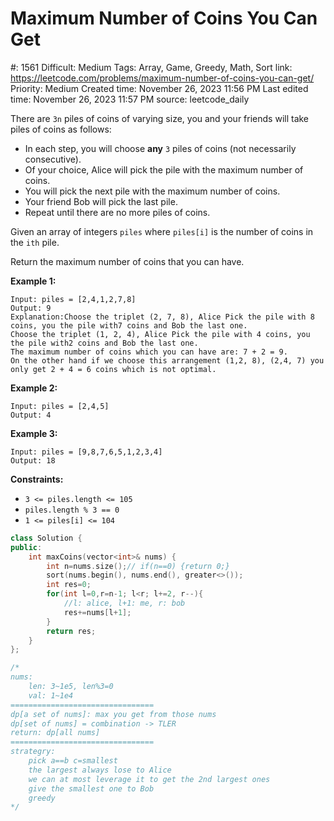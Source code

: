 # Maximum Number of Coins You Can Get

#: 1561
Difficult: Medium
Tags: Array, Game, Greedy, Math, Sort
link: https://leetcode.com/problems/maximum-number-of-coins-you-can-get/
Priority: Medium
Created time: November 26, 2023 11:56 PM
Last edited time: November 26, 2023 11:57 PM
source: leetcode_daily

There are `3n` piles of coins of varying size, you and your friends will take piles of coins as follows:

- In each step, you will choose **any** `3` piles of coins (not necessarily consecutive).
- Of your choice, Alice will pick the pile with the maximum number of coins.
- You will pick the next pile with the maximum number of coins.
- Your friend Bob will pick the last pile.
- Repeat until there are no more piles of coins.

Given an array of integers `piles` where `piles[i]` is the number of coins in the `ith` pile.

Return the maximum number of coins that you can have.

**Example 1:**

```
Input: piles = [2,4,1,2,7,8]
Output: 9
Explanation:Choose the triplet (2, 7, 8), Alice Pick the pile with 8 coins, you the pile with7 coins and Bob the last one.
Choose the triplet (1, 2, 4), Alice Pick the pile with 4 coins, you the pile with2 coins and Bob the last one.
The maximum number of coins which you can have are: 7 + 2 = 9.
On the other hand if we choose this arrangement (1,2, 8), (2,4, 7) you only get 2 + 4 = 6 coins which is not optimal.

```

**Example 2:**

```
Input: piles = [2,4,5]
Output: 4

```

**Example 3:**

```
Input: piles = [9,8,7,6,5,1,2,3,4]
Output: 18

```

**Constraints:**

- `3 <= piles.length <= 105`
- `piles.length % 3 == 0`
- `1 <= piles[i] <= 104`

```cpp
class Solution {
public:
    int maxCoins(vector<int>& nums) {
        int n=nums.size();// if(n==0) {return 0;}
        sort(nums.begin(), nums.end(), greater<>());
        int res=0;
        for(int l=0,r=n-1; l<r; l+=2, r--){
            //l: alice, l+1: me, r: bob
            res+=nums[l+1];
        }
        return res;
    }
};

/*
nums:
    len: 3~1e5, len%3=0
    val: 1~1e4
================================
dp[a set of nums]: max you get from those nums
dp[set of nums] = combination -> TLER
return: dp[all nums]
================================
strategry:
    pick a==b c=smallest
    the largest always lose to Alice
    we can at most leverage it to get the 2nd largest ones
    give the smallest one to Bob
    greedy
*/
```